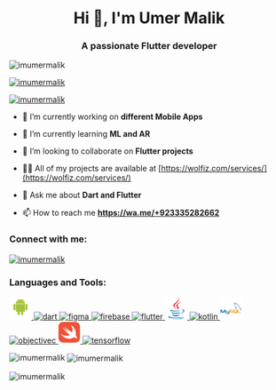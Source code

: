 <h1 align="center">Hi 👋, I'm Umer Malik</h1>
<h3 align="center">A passionate Flutter developer</h3>

<p align="left"> <img src="https://komarev.com/ghpvc/?username=imumermalik&label=Profile%20views&color=0e75b6&style=flat" alt="imumermalik" /> </p>

<p align="left"> <a href="https://github.com/ryo-ma/github-profile-trophy"><img src="https://github-profile-trophy.vercel.app/?username=imumermalik" alt="imumermalik" /></a> </p>

<p align="left"> <a href="https://twitter.com/imumermalik" target="blank"><img src="https://img.shields.io/twitter/follow/imumermalik?logo=twitter&style=for-the-badge" alt="imumermalik" /></a> </p>

- 🔭 I’m currently working on **different Mobile Apps**

- 🌱 I’m currently learning **ML and AR**

- 👯 I’m looking to collaborate on **Flutter projects**

- 👨‍💻 All of my projects are available at [https://wolfiz.com/services/](https://wolfiz.com/services/)

- 💬 Ask me about **Dart and Flutter**

- 📫 How to reach me **https://wa.me/+923335282662**

<h3 align="left">Connect with me:</h3>
<p align="left">
<a href="https://twitter.com/imumermalik" target="blank"><img align="center" src="https://raw.githubusercontent.com/rahuldkjain/github-profile-readme-generator/master/src/images/icons/Social/twitter.svg" alt="imumermalik" height="30" width="40" /></a>
</p>

<h3 align="left">Languages and Tools:</h3>
<p align="left"> <a href="https://developer.android.com" target="_blank" rel="noreferrer"> <img src="https://raw.githubusercontent.com/devicons/devicon/master/icons/android/android-original-wordmark.svg" alt="android" width="40" height="40"/> </a> <a href="https://dart.dev" target="_blank" rel="noreferrer"> <img src="https://www.vectorlogo.zone/logos/dartlang/dartlang-icon.svg" alt="dart" width="40" height="40"/> </a> <a href="https://www.figma.com/" target="_blank" rel="noreferrer"> <img src="https://www.vectorlogo.zone/logos/figma/figma-icon.svg" alt="figma" width="40" height="40"/> </a> <a href="https://firebase.google.com/" target="_blank" rel="noreferrer"> <img src="https://www.vectorlogo.zone/logos/firebase/firebase-icon.svg" alt="firebase" width="40" height="40"/> </a> <a href="https://flutter.dev" target="_blank" rel="noreferrer"> <img src="https://www.vectorlogo.zone/logos/flutterio/flutterio-icon.svg" alt="flutter" width="40" height="40"/> </a> <a href="https://www.java.com" target="_blank" rel="noreferrer"> <img src="https://raw.githubusercontent.com/devicons/devicon/master/icons/java/java-original.svg" alt="java" width="40" height="40"/> </a> <a href="https://kotlinlang.org" target="_blank" rel="noreferrer"> <img src="https://www.vectorlogo.zone/logos/kotlinlang/kotlinlang-icon.svg" alt="kotlin" width="40" height="40"/> </a> <a href="https://www.mysql.com/" target="_blank" rel="noreferrer"> <img src="https://raw.githubusercontent.com/devicons/devicon/master/icons/mysql/mysql-original-wordmark.svg" alt="mysql" width="40" height="40"/> </a> <a href="https://developer.apple.com/library/archive/documentation/Cocoa/Conceptual/ProgrammingWithObjectiveC/Introduction/Introduction.html" target="_blank" rel="noreferrer"> <img src="https://www.vectorlogo.zone/logos/apple_objectivec/apple_objectivec-icon.svg" alt="objectivec" width="40" height="40"/> </a> <a href="https://developer.apple.com/swift/" target="_blank" rel="noreferrer"> <img src="https://raw.githubusercontent.com/devicons/devicon/master/icons/swift/swift-original.svg" alt="swift" width="40" height="40"/> </a> <a href="https://www.tensorflow.org" target="_blank" rel="noreferrer"> <img src="https://www.vectorlogo.zone/logos/tensorflow/tensorflow-icon.svg" alt="tensorflow" width="40" height="40"/> </a> </p>

<p><img align="left" src="https://github-readme-stats.vercel.app/api/top-langs?username=imumermalik&show_icons=true&locale=en&layout=compact" alt="imumermalik" /></p>

<p>&nbsp;<img align="center" src="https://github-readme-stats.vercel.app/api?username=imumermalik&show_icons=true&locale=en" alt="imumermalik" /></p>

<p><img align="center" src="https://github-readme-streak-stats.herokuapp.com/?user=imumermalik&" alt="imumermalik" /></p>
